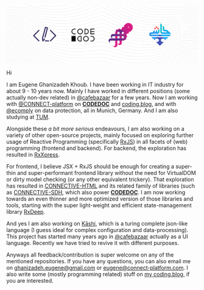 ![banner](https://raw.githubusercontent.com/loreanvictor/loreanvictor/master/banner.svg)

Hi

I am Eugene Ghanizadeh Khoub. I have been working in IT industry for about 9 - 10 years now. Mainly I have worked in different positions (some actually non-dev related) in [@cafebazaar](https://github.com/cafebazaar) for a few years. Now I am working with [@CONNECT-platform](https://github.com/CONNECT-platform) on [**CODEDOC**](https://github.com/CONNECT-platform/codedoc) and [coding.blog](https://github.com/CONNECT-platform/coding-blog), and with [@ecomply](https://github.com/ecomply) on data protection, all in Munich, Germany. And I am also studying at [TUM](https://www.tum.de/en/).

Alongside these _a bit more serious_ endeavours, I am also working on a variety of other open-source projects, mainly focused on exploring further usage of Reactive Programming (specifically [RxJS](https://github.com/ReactiveX/rxjs)) in all facets of (web) programming (frontend and backend). For backend, the exploration has resulted in [RxXpress](https://github.com/loreanvictor/rxxpress).

For frontend, I believe JSX + RxJS should be enough for creating a super-thin and super-performant frontend library without the need for VirtualDOM or dirty model checking (or any other equivalent trickery). That exploration has resulted in [CONNECTIVE-HTML](https://github.com/CONNECT-platform/connective-html) and its related family of libraries (such as [CONNECTIVE-SDH](https://github.com/CONNECT-platform/connective-sdh), which also power [**CODEDOC**](https://github.com/CONNECT-platform/codedoc). I am now working towards an even thinner and more optimized version of those libraries and tools, starting with the super light-weight and efficient state-management library [RxDeep](https://github.com/loreanvictor/rxdeep).

And yes I am also working on [Kāshi](https://github.com/loreanvictor/kaashi), which is a turing complete json-like language (I guess ideal for complex configuration and data-processing). This project has started many years ago in [@cafebazaar](https://github.com/cafebazaar) actually as a UI language. Recently we have tried to revive it with different purposes.

Anyways all feedback/contribution is super welcome on any of the mentioned repositories. If you have any questions, you can also email me on ghanizadeh.eugene@gmail.com or eugene@connect-platform.com. I also write some (mostly programming related) stuff on [my coding.blog](https://eugene.coding.blog), if you are interested.
